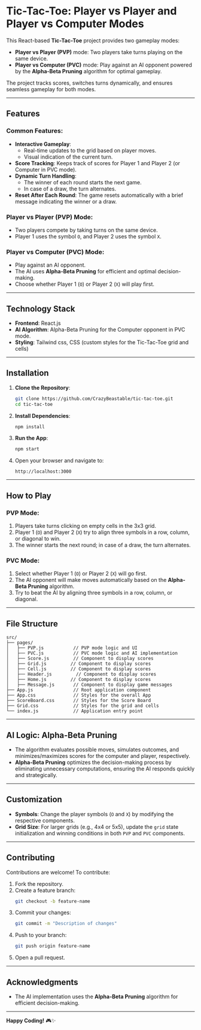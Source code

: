 # Tic-Tac-Toe: Player vs Player and Player vs Computer Modes

This React-based **Tic-Tac-Toe** project provides two gameplay modes:
- **Player vs Player (PVP)** mode: Two players take turns playing on the same device.
- **Player vs Computer (PVC)** mode: Play against an AI opponent powered by the **Alpha-Beta Pruning** algorithm for optimal gameplay.

The project tracks scores, switches turns dynamically, and ensures seamless gameplay for both modes.

---

## Features

### Common Features:
- **Interactive Gameplay**:
  - Real-time updates to the grid based on player moves.
  - Visual indication of the current turn.
- **Score Tracking**: Keeps track of scores for Player 1 and Player 2 (or Computer in PVC mode).
- **Dynamic Turn Handling**:
  - The winner of each round starts the next game.
  - In case of a draw, the turn alternates.
- **Reset After Each Round**: The game resets automatically with a brief message indicating the winner or a draw.

### Player vs Player (PVP) Mode:
- Two players compete by taking turns on the same device.
- Player 1 uses the symbol `O`, and Player 2 uses the symbol `X`.

### Player vs Computer (PVC) Mode:
- Play against an AI opponent.
- The AI uses **Alpha-Beta Pruning** for efficient and optimal decision-making.
- Choose whether Player 1 (`O`) or Player 2 (`X`) will play first.

---

## Technology Stack

- **Frontend**: React.js
- **AI Algorithm**: Alpha-Beta Pruning for the Computer opponent in PVC mode.
- **Styling**: Tailwind css, CSS (custom styles for the Tic-Tac-Toe grid and cells)

---

## Installation

1. **Clone the Repository**:
   ```bash
   git clone https://github.com/CrazyBeastable/tic-tac-toe.git
   cd tic-tac-toe
   ```

2. **Install Dependencies**:
   ```bash
   npm install
   ```

3. **Run the App**:
   ```bash
   npm start
   ```

4. Open your browser and navigate to:
   ```
   http://localhost:3000
   ```

---

## How to Play

### PVP Mode:
1. Players take turns clicking on empty cells in the 3x3 grid.
2. Player 1 (`O`) and Player 2 (`X`) try to align three symbols in a row, column, or diagonal to win.
3. The winner starts the next round; in case of a draw, the turn alternates.

### PVC Mode:
1. Select whether Player 1 (`O`) or Player 2 (`X`) will go first.
2. The AI opponent will make moves automatically based on the **Alpha-Beta Pruning** algorithm.
3. Try to beat the AI by aligning three symbols in a row, column, or diagonal.

---

## File Structure

```plaintext
src/
├── pages/
│   ├── PVP.js           // PVP mode logic and UI
│   ├── PVC.js           // PVC mode logic and AI implementation
│   ├── Score.js         // Component to display scores
│   ├── Grid.js         // Component to display scores
│   ├── Cell.js         // Component to display scores
│   ├── Header.js         // Component to display scores
│   ├── Home.js         // Component to display scores
│   ├── Message.js       // Component to display game messages
├── App.js               // Root application component
├── App.css              // Styles for the overall App
├── ScoreBoard.css       // Styles for the Score Board
├── Grid.css             // Styles for the grid and cells
└── index.js             // Application entry point
```

---

## AI Logic: Alpha-Beta Pruning

- The algorithm evaluates possible moves, simulates outcomes, and minimizes/maximizes scores for the computer and player, respectively.
- **Alpha-Beta Pruning** optimizes the decision-making process by eliminating unnecessary computations, ensuring the AI responds quickly and strategically.

---

## Customization

- **Symbols**: Change the player symbols (`O` and `X`) by modifying the respective components.
- **Grid Size**: For larger grids (e.g., 4x4 or 5x5), update the `grid` state initialization and winning conditions in both `PVP` and `PVC` components.

---

## Contributing

Contributions are welcome! To contribute:

1. Fork the repository.
2. Create a feature branch:
   ```bash
   git checkout -b feature-name
   ```
3. Commit your changes:
   ```bash
   git commit -m "Description of changes"
   ```
4. Push to your branch:
   ```bash
   git push origin feature-name
   ```
5. Open a pull request.

---


## Acknowledgments

- The AI implementation uses the **Alpha-Beta Pruning** algorithm for efficient decision-making.

---

**Happy Coding!** 🎮✨
